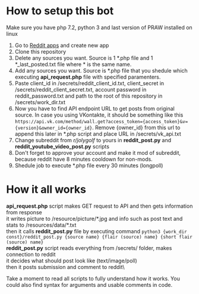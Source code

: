 # How to setup this bot
Make sure you have php 7.2, python 3 and last version of PRAW installed on linux
1. Go to [Reddit apps](https://www.reddit.com/prefs/apps/) and create new app
2. Clone this repository
3. Delete any sources you want. Source is 1 \*.php file and 1 \*_last_posted.txt file where \* is the same name.
4. Add any sources you want. Source is \*.php file that you shedule which executing **api_request.php** file with specified paramenters.
4. Paste client_id in /secrets/reddit_client_id.txt, client_secret in /secrets/reddit_client_secret.txt, account password in reddit_password.txt and path to the root of this repository in /secrets/work_dir.txt
5. Now you have to find API endpoint URL to get posts from original source. In case you using VKontakte, it should be something like this `https://api.vk.com/method/wall.get?access_token={access_token}&v={version}&owner_id={owner_id}`. Remove {owner_id} from this url to append this later in *.php script and place URL in /secrets/vk_api.txt
6. Change subreddit from *r/jolygolf* to yours in **reddit_post.py** and **reddit_youtube_video_post.py** scripts
7. Don't forget to approve your account and make it mod of subreddit, because reddit have 8 minutes cooldown for non-mods.
8. Shedule job to execute \*.php file every 30 minutes (longpoll)

# How it all works
**api_request.php** script makes GET request to API and then gets information from response\
it writes picture to /resource/picture/\*.jpg and info such as post text and stats to /resources/data/\*.txt\
then it calls **reddit_post.py** file by executing command `python3 {work_dir const}/reddit_post.py {source name} {flair (source) name} {short flair (source) name}`\
**reddit_post.py** script reads everything from /secrets/ folder, makes connection to reddit\
it decides what should post look like (text/image/poll)\
then it posts submission and comment to reddit\

Take a moment to read all scripts to fully understand how it works. You could also find syntax for arguments and usable comments in code.
